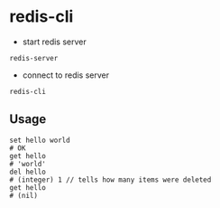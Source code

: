 # redis-cli

- start redis server

```shell
redis-server
```

- connect to redis server

```shell
redis-cli
```

## Usage

```shell
set hello world
# OK
get hello
# 'world'
del hello
# (integer) 1 // tells how many items were deleted
get hello
# (nil)
```
